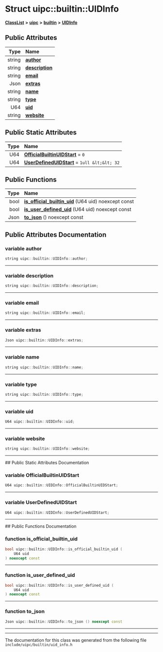 

# Struct uipc::builtin::UIDInfo



[**ClassList**](annotated.md) **>** [**uipc**](namespaceuipc.md) **>** [**builtin**](namespaceuipc_1_1builtin.md) **>** [**UIDInfo**](structuipc_1_1builtin_1_1_u_i_d_info.md)


























## Public Attributes

| Type | Name |
| ---: | :--- |
|  string | [**author**](#variable-author)  <br> |
|  string | [**description**](#variable-description)  <br> |
|  string | [**email**](#variable-email)  <br> |
|  Json | [**extras**](#variable-extras)  <br> |
|  string | [**name**](#variable-name)  <br> |
|  string | [**type**](#variable-type)  <br> |
|  U64 | [**uid**](#variable-uid)  <br> |
|  string | [**website**](#variable-website)  <br> |


## Public Static Attributes

| Type | Name |
| ---: | :--- |
|  U64 | [**OfficialBuiltinUIDStart**](#variable-officialbuiltinuidstart)   = `0`<br> |
|  U64 | [**UserDefinedUIDStart**](#variable-userdefineduidstart)   = `1ull &lt;&lt; 32`<br> |














## Public Functions

| Type | Name |
| ---: | :--- |
|  bool | [**is\_official\_builtin\_uid**](#function-is_official_builtin_uid) (U64 uid) noexcept const<br> |
|  bool | [**is\_user\_defined\_uid**](#function-is_user_defined_uid) (U64 uid) noexcept const<br> |
|  Json | [**to\_json**](#function-to_json) () noexcept const<br> |




























## Public Attributes Documentation




### variable author 

```C++
string uipc::builtin::UIDInfo::author;
```




<hr>



### variable description 

```C++
string uipc::builtin::UIDInfo::description;
```




<hr>



### variable email 

```C++
string uipc::builtin::UIDInfo::email;
```




<hr>



### variable extras 

```C++
Json uipc::builtin::UIDInfo::extras;
```




<hr>



### variable name 

```C++
string uipc::builtin::UIDInfo::name;
```




<hr>



### variable type 

```C++
string uipc::builtin::UIDInfo::type;
```




<hr>



### variable uid 

```C++
U64 uipc::builtin::UIDInfo::uid;
```




<hr>



### variable website 

```C++
string uipc::builtin::UIDInfo::website;
```




<hr>
## Public Static Attributes Documentation




### variable OfficialBuiltinUIDStart 

```C++
U64 uipc::builtin::UIDInfo::OfficialBuiltinUIDStart;
```




<hr>



### variable UserDefinedUIDStart 

```C++
U64 uipc::builtin::UIDInfo::UserDefinedUIDStart;
```




<hr>
## Public Functions Documentation




### function is\_official\_builtin\_uid 

```C++
bool uipc::builtin::UIDInfo::is_official_builtin_uid (
    U64 uid
) noexcept const
```




<hr>



### function is\_user\_defined\_uid 

```C++
bool uipc::builtin::UIDInfo::is_user_defined_uid (
    U64 uid
) noexcept const
```




<hr>



### function to\_json 

```C++
Json uipc::builtin::UIDInfo::to_json () noexcept const
```




<hr>

------------------------------
The documentation for this class was generated from the following file `include/uipc/builtin/uid_info.h`

